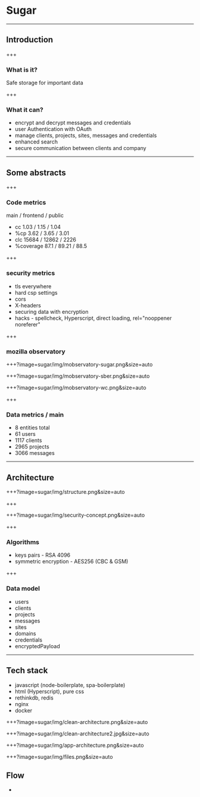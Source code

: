 # Sugar

---

## Introduction

+++

### What is it?

Safe storage for important data

+++

### What it can?

* encrypt and decrypt messages and credentials
* user Authentication with OAuth
* manage clients, projects, sites, messages and credentials
* enhanced search
* secure communication between clients and company

---

## Some abstracts

+++

### Code metrics

main / frontend / public
* cc  1.03 / 1.15 / 1.04
* %cp 3.62 / 3.65 / 3.01
* clc 15684 / 12862 / 2226
* %coverage 87.1 / 89.21 / 88.5

+++

### security metrics

* tls everywhere
* hard csp settings
* cors
* X-headers
* securing data with encryption
* hacks - spellcheck, Hyperscript, direct loading, rel="nooppener noreferer"

+++

### mozilla observatory

+++?image=sugar/img/mobservatory-sugar.png&size=auto

+++?image=sugar/img/mobservatory-sber.png&size=auto

+++?image=sugar/img/mobservatory-wc.png&size=auto

+++

### Data metrics / main

* 8 entities total 
* 61 users
* 1117 clients
* 2965 projects
* 3066 messages

---

## Architecture

+++?image=sugar/img/structure.png&size=auto

+++

+++?image=sugar/img/security-concept.png&size=auto

+++

### Algorithms

* keys pairs - RSA 4096
* symmetric encryption - AES256 (CBC & GSM)

+++

### Data model

* users
* clients
 * projects
  * messages
  * sites
   * domains
* credentials
* encryptedPayload

---

## Tech stack

* javascript (node-boilerplate, spa-boilerplate)
* html (Hyperscript), pure css
* rethinkdb, redis
* nginx
* docker

+++?image=sugar/img/clean-architecture.png&size=auto

+++?image=sugar/img/clean-architecture2.jpg&size=auto

+++?image=sugar/img/app-architecture.png&size=auto

+++?image=sugar/img/files.png&size=auto

## Flow

* 
